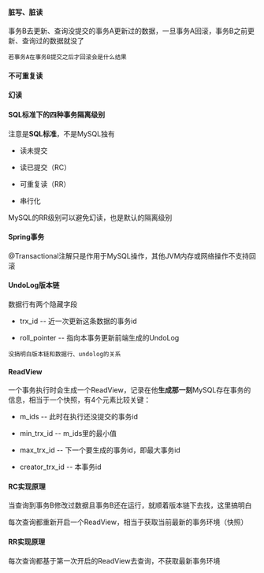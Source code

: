 #### 脏写、脏读

事务B去更新、查询没提交的事务A更新过的数据，一旦事务A回滚，事务B之前更新、查询过的数据就没了

`若事务A在事务B提交之后才回滚会是什么结果`

#### 不可重复读

#### 幻读

#### SQL标准下的四种事务隔离级别

注意是**SQL标准**，不是MySQL独有

- 读未提交

- 读已提交（RC）

- 可重复读（RR）

- 串行化

MySQL的RR级别可以避免幻读，也是默认的隔离级别



#### Spring事务

@Transactional注解只是作用于MySQL操作，其他JVM内存或网络操作不支持回滚



#### UndoLog版本链

数据行有两个隐藏字段

- trx_id -- 近一次更新这条数据的事务id

- roll_pointer -- 指向本事务更新前端生成的UndoLog

`没搞明白版本链和数据行、undolog的关系`



#### ReadView

一个事务执行时会生成一个ReadView，记录在他**生成那一刻**MySQL存在事务的信息，相当于一个快照，有4个元素比较关键：

- m_ids -- 此时在执行还没提交的事务id

- min_trx_id -- m_ids里的最小值

- max_trx_id -- 下一个要生成的事务id，即最大事务id

- creator_trx_id -- 本事务id



#### RC实现原理

当查询到事务B修改过数据且事务B还在运行，就顺着版本链下去找，这里搞明白

每次查询都重新开启一个ReadView，相当于获取当前最新的事务环境（快照）



#### RR实现原理

每次查询都基于第一次开启的ReadView去查询，不获取最新事务环境